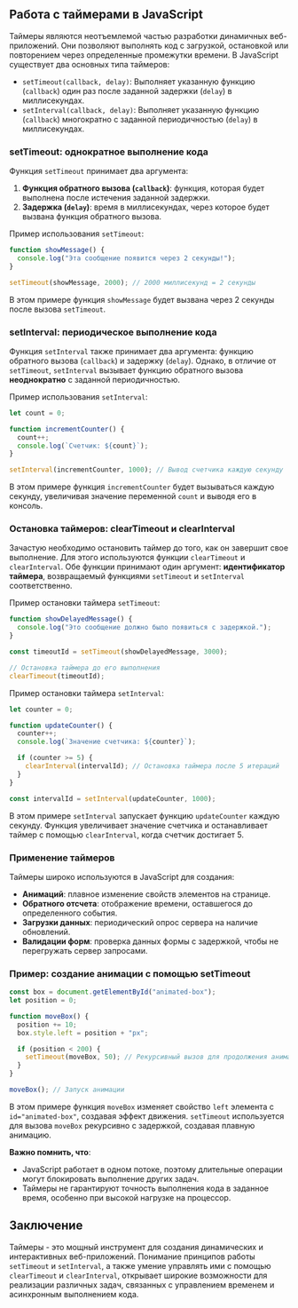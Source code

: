 ## Работа с таймерами в JavaScript

Таймеры являются неотъемлемой частью разработки динамичных веб-приложений. Они позволяют выполнять код с загрузкой, остановкой или повторением через определенные промежутки времени. В JavaScript существует два основных типа таймеров:

- `setTimeout(callback, delay)`: Выполняет указанную функцию (`callback`) один раз после заданной задержки (`delay`) в миллисекундах.
- `setInterval(callback, delay)`: Выполняет указанную функцию (`callback`) многократно с заданной периодичностью (`delay`) в миллисекундах.

### setTimeout: однократное выполнение кода

Функция `setTimeout` принимает два аргумента:

1. **Функция обратного вызова (`callback`)**: функция, которая будет выполнена после истечения заданной задержки.
2. **Задержка (`delay`)**: время в миллисекундах, через которое будет вызвана функция обратного вызова.

Пример использования `setTimeout`:

```javascript
function showMessage() {
  console.log("Эта сообщение появится через 2 секунды!");
}

setTimeout(showMessage, 2000); // 2000 миллисекунд = 2 секунды
```

В этом примере функция `showMessage` будет вызвана через 2 секунды после вызова `setTimeout`.

### setInterval: периодическое выполнение кода

Функция `setInterval` также принимает два аргумента: функцию обратного вызова (`callback`) и задержку (`delay`). Однако, в отличие от `setTimeout`, `setInterval` вызывает функцию обратного вызова **неоднократно** с заданной периодичностью.

Пример использования `setInterval`:

```javascript
let count = 0;

function incrementCounter() {
  count++;
  console.log(`Счетчик: ${count}`);
}

setInterval(incrementCounter, 1000); // Вывод счетчика каждую секунду
```

В этом примере функция `incrementCounter` будет вызываться каждую секунду, увеличивая значение переменной `count` и выводя его в консоль.

### Остановка таймеров: clearTimeout и clearInterval

Зачастую необходимо остановить таймер до того, как он завершит свое выполнение. Для этого используются функции `clearTimeout` и `clearInterval`. Обе функции принимают один аргумент: **идентификатор таймера**, возвращаемый функциями `setTimeout` и `setInterval` соответственно.

Пример остановки таймера `setTimeout`:

```javascript
function showDelayedMessage() {
  console.log("Это сообщение должно было появиться с задержкой.");
}

const timeoutId = setTimeout(showDelayedMessage, 3000);

// Остановка таймера до его выполнения
clearTimeout(timeoutId);
```

Пример остановки таймера `setInterval`:

```javascript
let counter = 0;

function updateCounter() {
  counter++;
  console.log(`Значение счетчика: ${counter}`);

  if (counter >= 5) {
    clearInterval(intervalId); // Остановка таймера после 5 итераций
  }
}

const intervalId = setInterval(updateCounter, 1000);
```

В этом примере `setInterval` запускает функцию `updateCounter` каждую секунду. Функция увеличивает значение счетчика и останавливает таймер с помощью `clearInterval`, когда счетчик достигает 5.

### Применение таймеров

Таймеры широко используются в JavaScript для создания:

- **Анимаций**: плавное изменение свойств элементов на странице.
- **Обратного отсчета**: отображение времени, оставшегося до определенного события.
- **Загрузки данных**: периодический опрос сервера на наличие обновлений.
- **Валидации форм**: проверка данных формы с задержкой, чтобы не перегружать сервер запросами.

### Пример: создание анимации с помощью setTimeout

```javascript
const box = document.getElementById("animated-box");
let position = 0;

function moveBox() {
  position += 10;
  box.style.left = position + "px";

  if (position < 200) {
    setTimeout(moveBox, 50); // Рекурсивный вызов для продолжения анимации
  }
}

moveBox(); // Запуск анимации
```

В этом примере функция `moveBox` изменяет свойство `left` элемента с `id="animated-box"`, создавая эффект движения. `setTimeout` используется для вызова `moveBox` рекурсивно с задержкой, создавая плавную анимацию.

**Важно помнить, что**:

- JavaScript работает в одном потоке, поэтому длительные операции могут блокировать выполнение других задач.
- Таймеры не гарантируют точность выполнения кода в заданное время, особенно при высокой нагрузке на процессор.

## Заключение

Таймеры - это мощный инструмент для создания динамических и интерактивных веб-приложений. Понимание принципов работы `setTimeout` и `setInterval`, а также умение управлять ими с помощью `clearTimeout` и `clearInterval`, открывает широкие возможности для реализации различных задач, связанных с управлением временем и асинхронным выполнением кода.
